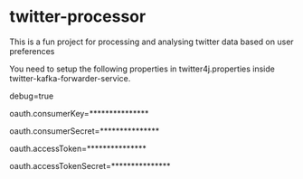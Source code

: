 # twitter-processor
This is a fun project for processing and analysing twitter data based on user preferences

You need to setup the following properties in twitter4j.properties inside twitter-kafka-forwarder-service.

debug=true


oauth.consumerKey=***************

oauth.consumerSecret=***************

oauth.accessToken=***************

oauth.accessTokenSecret=***************
